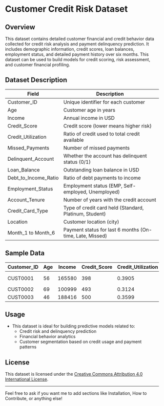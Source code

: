 # Customer Credit Risk Dataset

## Overview

This dataset contains detailed customer financial and credit behavior data collected for credit risk analysis and payment delinquency prediction. It includes demographic information, credit scores, loan balances, employment status, and detailed payment history over six months. This dataset can be used to build models for credit scoring, risk assessment, and customer financial profiling.

## Dataset Description

| Field               | Description                                     |
|---------------------|------------------------------------------------|
| Customer_ID         | Unique identifier for each customer             |
| Age                 | Customer age in years                            |
| Income              | Annual income in USD                             |
| Credit_Score        | Credit score (lower means higher risk)          |
| Credit_Utilization  | Ratio of credit used to total credit available  |
| Missed_Payments     | Number of missed payments                        |
| Delinquent_Account  | Whether the account has delinquent status (0/1)|
| Loan_Balance        | Outstanding loan balance in USD                  |
| Debt_to_Income_Ratio| Ratio of debt payments to income                 |
| Employment_Status   | Employment status (EMP, Self-employed, Unemployed) |
| Account_Tenure      | Number of years with the credit account          |
| Credit_Card_Type    | Type of credit card held (Standard, Platinum, Student) |
| Location            | Customer location (city)                          |
| Month_1 to Month_6  | Payment status for last 6 months (On-time, Late, Missed) |

## Sample Data

| Customer_ID | Age | Income | Credit_Score | Credit_Utilization | Missed_Payments | Delinquent_Account | Loan_Balance | Debt_to_Income_Ratio | Employment_Status | Account_Tenure | Credit_Card_Type | Location    | Month_1 | Month_2 | Month_3 | Month_4 | Month_5 | Month_6 |
|-------------|-----|--------|--------------|--------------------|-----------------|--------------------|--------------|---------------------|-------------------|----------------|------------------|-------------|---------|---------|---------|---------|---------|---------|
| CUST0001    | 56  | 165580 | 398          | 0.3905             | 2               | 0                  | 16310        | 0.3174              | EMP               | 18             | Student          | Los Angeles | Late    | Late    | Missed  | Late    | Missed  | Late    |
| CUST0002    | 69  | 100999 | 493          | 0.3124             | 3               | 1                  | 17401        | 0.1961              | Self-employed     | 0              | Standard         | Phoenix     | Missed  | Missed  | Late    | Missed  | On-time | On-time |
| CUST0003    | 46  | 188416 | 500          | 0.3599             | 2               | 0                  | 13761        | 0.3017              | Self-employed     | 1              | Platinum         | Chicago     | Missed  | Late    | Late    | On-time | Missed  | Late    |

## Usage

- This dataset is ideal for building predictive models related to:
  - Credit risk and delinquency prediction
  - Financial behavior analytics
  - Customer segmentation based on credit usage and payment patterns

## License

This dataset is licensed under the [Creative Commons Attribution 4.0 International License](https://creativecommons.org/licenses/by/4.0/).


---

Feel free to ask if you want me to add sections like Installation, How to Contribute, or anything else!
